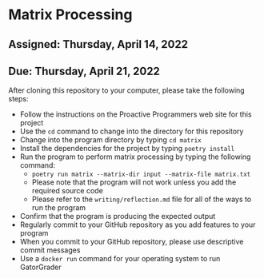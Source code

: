 # Matrix Processing

## Assigned: Thursday, April 14, 2022
## Due: Thursday, April 21, 2022

After cloning this repository to your computer, please take the following steps:

- Follow the instructions on the Proactive Programmers web site for this project
- Use the `cd` command to change into the directory for this repository
- Change into the program directory by typing `cd matrix`
- Install the dependencies for the project by typing `poetry install`
- Run the program to perform matrix processing by typing the following command:
  - `poetry run matrix --matrix-dir input --matrix-file matrix.txt`
  - Please note that the program will not work unless you add the required source code
  - Please refer to the `writing/reflection.md` file for all of the ways to run the program
- Confirm that the program is producing the expected output
- Regularly commit to your GitHub repository as you add features to your program
- When you commit to your GitHub repository, please use descriptive commit messages
- Use a `docker run` command for your operating system to run GatorGrader
